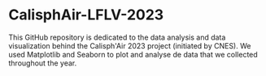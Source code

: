 # CalisphAir-LFLV-2023
This GitHub repository is dedicated to the data analysis and data visualization behind the Calisph'Air 2023 project (initiated by CNES). We used Matplotlib and Seaborn to plot and analyse de data that we collected throughout the year. 